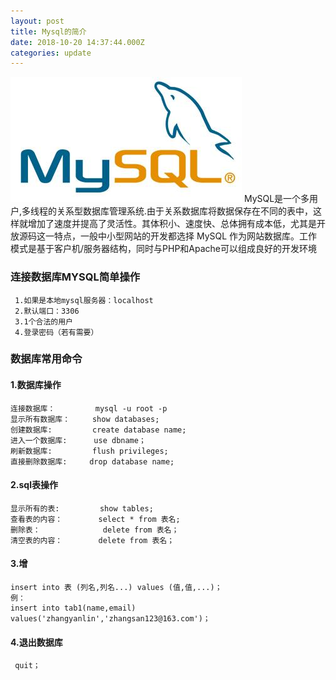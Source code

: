 ```yaml
---
layout: post
title: Mysql的简介
date: 2018-10-20 14:37:44.000Z
categories: update
---
```


<img src="/images/fulls/sqlphoto.jpg" class="fit image"> 
     MySQL是一个多用户,多线程的关系型数据库管理系统.由于关系数据库将数据保存在不同的表中，这样就增加了速度并提高了灵活性。其体积小、速度快、总体拥有成本低，尤其是开放源码这一特点，一般中小型网站的开发都选择 MySQL 作为网站数据库。工作模式是基于客户机/服务器结构，同时与PHP和Apache可以组成良好的开发环境
     
### 连接数据库MYSQL简单操作
     1.如果是本地mysql服务器：localhost
     2.默认端口：3306
     3.1个合法的用户
     4.登录密码（若有需要）
### 数据库常用命令
#### 1.数据库操作                  
    连接数据库：         mysql -u root -p        
    显示所有数据库：     show databases;       
    创建数据库:         create database name;   
    进入一个数据库:      use dbname；             
    刷新数据库:         flush privileges;     
    直接删除数据库:     drop database name;     
 #### 2.sql表操作                  
    显示所有的表:         show tables; 
    查看表的内容：        select * from 表名;
    删除表：              delete from 表名；
    清空表的内容：        delete from 表名；
 #### 3.增
    insert into 表 (列名,列名...) values (值,值,...)；
    例：
    insert into tab1(name,email) values('zhangyanlin','zhangsan123@163.com')；
#### 4.退出数据库
     quit；
    

